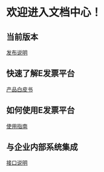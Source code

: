 # 欢迎进入文档中心！


## 当前版本

[发布说明](#发布说明)


## 快速了解E发票平台

[产品白皮书](#产品白皮书)


## 如何使用E发票平台

[使用指南](#使用指南)


## 与企业内部系统集成

[接口说明](#接口说明)

